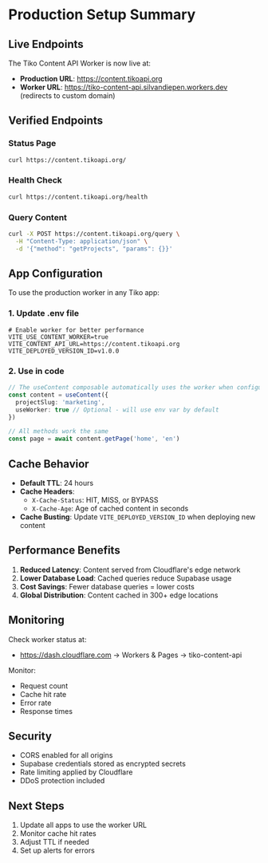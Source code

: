 # Production Setup Summary

## Live Endpoints

The Tiko Content API Worker is now live at:

- **Production URL**: https://content.tikoapi.org
- **Worker URL**: https://tiko-content-api.silvandiepen.workers.dev (redirects to custom domain)

## Verified Endpoints

### Status Page
```bash
curl https://content.tikoapi.org/
```

### Health Check
```bash
curl https://content.tikoapi.org/health
```

### Query Content
```bash
curl -X POST https://content.tikoapi.org/query \
  -H "Content-Type: application/json" \
  -d '{"method": "getProjects", "params": {}}'
```

## App Configuration

To use the production worker in any Tiko app:

### 1. Update .env file
```env
# Enable worker for better performance
VITE_USE_CONTENT_WORKER=true
VITE_CONTENT_API_URL=https://content.tikoapi.org
VITE_DEPLOYED_VERSION_ID=v1.0.0
```

### 2. Use in code
```typescript
// The useContent composable automatically uses the worker when configured
const content = useContent({ 
  projectSlug: 'marketing',
  useWorker: true // Optional - will use env var by default
})

// All methods work the same
const page = await content.getPage('home', 'en')
```

## Cache Behavior

- **Default TTL**: 24 hours
- **Cache Headers**: 
  - `X-Cache-Status`: HIT, MISS, or BYPASS
  - `X-Cache-Age`: Age of cached content in seconds
- **Cache Busting**: Update `VITE_DEPLOYED_VERSION_ID` when deploying new content

## Performance Benefits

1. **Reduced Latency**: Content served from Cloudflare's edge network
2. **Lower Database Load**: Cached queries reduce Supabase usage
3. **Cost Savings**: Fewer database queries = lower costs
4. **Global Distribution**: Content cached in 300+ edge locations

## Monitoring

Check worker status at:
- https://dash.cloudflare.com → Workers & Pages → tiko-content-api

Monitor:
- Request count
- Cache hit rate
- Error rate
- Response times

## Security

- CORS enabled for all origins
- Supabase credentials stored as encrypted secrets
- Rate limiting applied by Cloudflare
- DDoS protection included

## Next Steps

1. Update all apps to use the worker URL
2. Monitor cache hit rates
3. Adjust TTL if needed
4. Set up alerts for errors